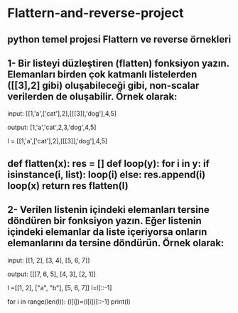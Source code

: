 # Flattern-and-reverse-project
python temel projesi Flattern ve reverse örnekleri
----------
## 1- Bir listeyi düzleştiren (flatten) fonksiyon yazın. Elemanları birden çok katmanlı listelerden ([[3],2] gibi) oluşabileceği gibi, non-scalar verilerden de oluşabilir. Örnek olarak:

input: [[1,'a',['cat'],2],[[[3]],'dog'],4,5]

output: [1,'a','cat',2,3,'dog',4,5]

l = [[1,'a',['cat'],2],[[[3]],'dog'],4,5]

def flatten(x):
    res = []
    def loop(y):
        for i in y:
            if isinstance(i, list):
                loop(i)
            else:
                res.append(i)
    loop(x)
    return res
flatten(l)
---------

## 2- Verilen listenin içindeki elemanları tersine döndüren bir fonksiyon yazın. Eğer listenin içindeki elemanlar da liste içeriyorsa onların elemanlarını da tersine döndürün. Örnek olarak:

input: [[1, 2], [3, 4], [5, 6, 7]]

output: [[[7, 6, 5], [4, 3], [2, 1]]

l =[[1, 2], ["a", "b"], [5, 6, 7]]
l=l[::-1]

for i in range(len(l)):
    (l[i])=(l[i])[::-1]
print(l)
